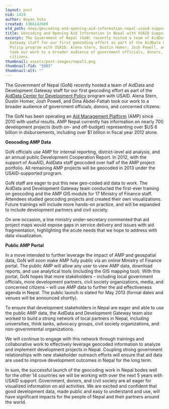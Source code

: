 ```yaml
---
layout: post
nid: 1424
author: Wayan Vota
created: 1366142689
old_path: news/geocoding-and-opening-aid-information-nepal-usaid-support
title: Geocoding and Opening Aid Information in Nepal with USAID Support
excerpt: The Government of Nepal (GoN) recently hosted a team of AidData and Development
  Gateway staff for our first geocoding effort as part of the AidData Center for Development
  Policy program with USAID. Alena Stern, Dustin Homer, Josh Powell, and Dina Abdel-Fattah
  took our work to a broader audience of government officials, donors, and concerned
  citizens.
thumbnail: assets/post-images/nepal1.png
thumbnail-fid: "5983"
thumbnail-alt: ""
---
```


The Government of Nepal (GoN) recently hosted a team of AidData and Development Gateway staff for our first geocoding effort as part of the [AidData Center for Development Policy](http://www.aiddata.org/content/index/Services/policycenter) program with USAID. Alena Stern, Dustin Homer, Josh Powell, and Dina Abdel-Fattah took our work to a broader audience of government officials, donors, and concerned citizens.

The GoN has been operating an [Aid Management Platform](/programs/aid-management-program) (AMP) since 2010 with useful results. AMP Nepal currently has information on nearly 700 development projects (both on- and off-budget) representing over $US 6 billion in disbursements, including over $1 billion in fiscal year 2012 alone.

**Geocoding AMP Data**

GoN officials use AMP for internal reporting, district-level aid analysis, and an annual public Development Cooperation Report. In 2012, with the support of AusAID, AidData staff geocoded over half of the AMP project portfolio. All remaining AMP projects will be geocoded in 2013 under the USAID-supported program.

GoN staff are eager to put this new geo-coded aid data to work. The AidData and Development Gateway team conducted the first-ever training on geocoding and the AMP GIS module for 17 Ministry of Finance staff. Attendees studied geocoding projects and created their own visualizations. Future trainings will include more hands-on practice, and will be expanded to include development partners and civil society.

On one occasion, a line ministry under-secretary commented that aid project maps would expose gaps in service delivery and issues with aid fragmentation, highlighting the acute needs that we hope to address with data visualization.

**Public AMP Portal**

In a move intended to further leverage the impact of AMP and geospatial data, GoN will soon make AMP fully public via an online Ministry of Finance portal. The public AMP will allow any user to view AMP data, download reports, and use analytical tools (including the GIS mapping tool). With this portal, GoN hopes that more stakeholders – including local government officials, more development partners, civil society organizations, media, and concerned citizens – will use AMP data to further the aid effectiveness agenda in Nepal. The public launch is slated for May 2013 (formal dates and venues will be announced shortly).

To ensure that development stakeholders in Nepal are eager and able to use the public AMP data, the AidData and Development Gateway team also worked to build a strong network of local partners in Nepal, including universities, think tanks, advocacy groups, civil society organizations, and non-governmental organizations.

We will continue to engage with this network through trainings and collaborative work to effectively leverage geocoded information to analyze and implement development projects in Nepal. Coupling strong government relationships with new stakeholder outreach efforts will ensure that aid data are used to improve development outcomes in Nepal for the long term.

In sum, the successful launch of the geocoding work in Nepal bodes well for the other 14 countries we will be working with over the next 5 years with USAID support. Government, donors, and civil society are all eager for visualized information on aid activities. We are excited and confident that good development data, made public and easy to understand and use, will have significant impacts for the people of Nepal and their partners around the world.


